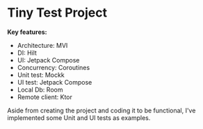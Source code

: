 # Tiny Test Project

**Key features:**
- Architecture: MVI
- DI: Hilt
- UI: Jetpack Compose
- Concurrency: Coroutines
- Unit test: Mockk
- UI test: Jetpack Compose
- Local Db: Room
- Remote client: Ktor

Aside from creating the project and coding it to be functional, I've implemented some Unit and UI tests as examples.
